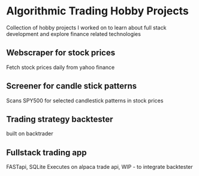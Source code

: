 # Algorithmic Trading Hobby Projects
Collection of hobby projects I worked on to learn about full stack development and explore finance related technologies
## Webscraper for stock prices
Fetch stock prices daily from yahoo finance
## Screener for candle stick patterns
Scans SPY500 for selected candlestick patterns in stock prices
## Trading strategy backtester
built on backtrader
## Fullstack trading app
FASTapi, SQLite
Executes on alpaca trade api, WIP - to integrate backtester
